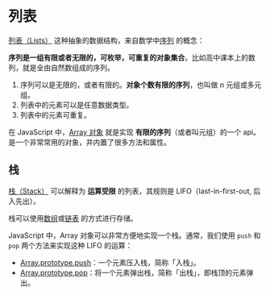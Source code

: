 # 列表

[列表（Lists）](https://en.wikipedia.org/wiki/List_(abstract_data_type)#:~:text=In%20computer%20science%2C%20a%20list,may%20occur%20more%20than%20once.) 这种抽象的数据结构，来自数学中[序列](https://en.wikipedia.org/wiki/Sequence) 的概念：

**序列是一组有限或者无限的，可枚举，可重复的对象集合**。比如高中课本上的数列，就是全由自然数组成的序列。

1. 序列可以是无限的，或者有限的。**对象个数有限的序列**，也叫做 n 元组或多元组。
2. 列表中的元素可以是任意数据类型。
3. 列表中的元素可重复。

在 JavaScript 中，[Array 对象](https://developer.mozilla.org/en-US/docs/Web/JavaScript/Reference/Global_Objects/Array) 就是实现 **有限的序列**（或者叫元组）的一个 api。是一个非常常用的对象，并内置了很多方法和属性。

## 栈

[栈（Stack）](https://en.wikipedia.org/wiki/Stack_(abstract_data_type)) 可以解释为 **运算受限** 的列表，其规则是 LIFO（last-in-first-out, 后入先出）。

栈可以使用[数组]()或[链表]() 的方式进行存储。

JavaScript 中，Array 对象可以非常方便地实现一个栈。通常，我们使用 `push` 和 `pop` 两个方法来实现这种 LIFO 的运算：

+ [Array.prototype.push](https://developer.mozilla.org/en-US/docs/Web/JavaScript/Reference/Global_Objects/Array/push)：一个元素压入栈，简称「入栈」。
+ [Array.prototype.pop](https://developer.mozilla.org/en-US/docs/Web/JavaScript/Reference/Global_Objects/Array/pop)：将一个元素弹出栈，简称「出栈」，即栈顶的元素弹出。



## 